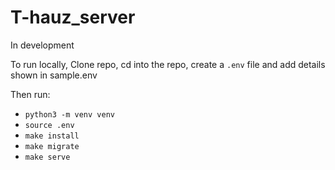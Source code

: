 # T-hauz_server

In development

To run locally, Clone repo, cd into the repo, create a `.env` file and add details shown in sample.env

Then run:
* `python3 -m venv venv`
* `source .env`
* `make install`
* `make migrate`
* `make serve`